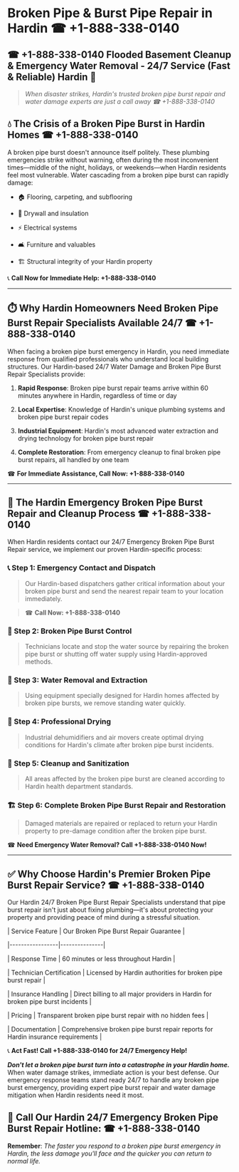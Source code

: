 # Broken Pipe & Burst Pipe Repair in Hardin ☎ +1-888-338-0140  
## ☎ +1-888-338-0140 Flooded Basement Cleanup & Emergency Water Removal - 24/7 Service (Fast & Reliable) Hardin 🚨  

> *When disaster strikes, Hardin's trusted broken pipe burst repair and water damage experts are just a call away ☎ +1-888-338-0140*  

## 💧 The Crisis of a Broken Pipe Burst in Hardin Homes ☎ +1-888-338-0140  

A broken pipe burst doesn't announce itself politely. These plumbing emergencies strike without warning, often during the most inconvenient times—middle of the night, holidays, or weekends—when Hardin residents feel most vulnerable. Water cascading from a broken pipe burst can rapidly damage:  

* 🏠 Flooring, carpeting, and subflooring  
* 🧱 Drywall and insulation  
* ⚡ Electrical systems  
* 🛋️ Furniture and valuables  
* 🏗️ Structural integrity of your Hardin property  

📞 **Call Now for Immediate Help: +1-888-338-0140**  

---  

## ⏱️ Why Hardin Homeowners Need Broken Pipe Burst Repair Specialists Available 24/7 ☎ +1-888-338-0140  

When facing a broken pipe burst emergency in Hardin, you need immediate response from qualified professionals who understand local building structures. Our Hardin-based 24/7 Water Damage and Broken Pipe Burst Repair Specialists provide:  

1. **Rapid Response**: Broken pipe burst repair teams arrive within 60 minutes anywhere in Hardin, regardless of time or day  
2. **Local Expertise**: Knowledge of Hardin's unique plumbing systems and broken pipe burst repair codes  
3. **Industrial Equipment**: Hardin's most advanced water extraction and drying technology for broken pipe burst repair  
4. **Complete Restoration**: From emergency cleanup to final broken pipe burst repairs, all handled by one team  

☎ **For Immediate Assistance, Call Now: +1-888-338-0140**  

---  

## 🔧 The Hardin Emergency Broken Pipe Burst Repair and Cleanup Process ☎ +1-888-338-0140  

When Hardin residents contact our 24/7 Emergency Broken Pipe Burst Repair service, we implement our proven Hardin-specific process:  

### 📞 Step 1: Emergency Contact and Dispatch  
> Our Hardin-based dispatchers gather critical information about your broken pipe burst and send the nearest repair team to your location immediately.  
> ☎ **Call Now: +1-888-338-0140**  

### 🚿 Step 2: Broken Pipe Burst Control  
> Technicians locate and stop the water source by repairing the broken pipe burst or shutting off water supply using Hardin-approved methods.  

### 🌊 Step 3: Water Removal and Extraction  
> Using equipment specially designed for Hardin homes affected by broken pipe bursts, we remove standing water quickly.  

### 💨 Step 4: Professional Drying  
> Industrial dehumidifiers and air movers create optimal drying conditions for Hardin's climate after broken pipe burst incidents.  

### 🧼 Step 5: Cleanup and Sanitization  
> All areas affected by the broken pipe burst are cleaned according to Hardin health department standards.  

### 🏗️ Step 6: Complete Broken Pipe Burst Repair and Restoration  
> Damaged materials are repaired or replaced to return your Hardin property to pre-damage condition after the broken pipe burst.  

☎ **Need Emergency Water Removal? Call +1-888-338-0140 Now!**  

---  

## ✅ Why Choose Hardin's Premier Broken Pipe Burst Repair Service? ☎ +1-888-338-0140  

Our Hardin 24/7 Broken Pipe Burst Repair Specialists understand that pipe burst repair isn't just about fixing plumbing—it's about protecting your property and providing peace of mind during a stressful situation.  

| Service Feature | Our Broken Pipe Burst Repair Guarantee |  
|-----------------|---------------|  
| Response Time | 60 minutes or less throughout Hardin |  
| Technician Certification | Licensed by Hardin authorities for broken pipe burst repair |  
| Insurance Handling | Direct billing to all major providers in Hardin for broken pipe burst incidents |  
| Pricing | Transparent broken pipe burst repair with no hidden fees |  
| Documentation | Comprehensive broken pipe burst repair reports for Hardin insurance requirements |  

📞 **Act Fast! Call +1-888-338-0140 for 24/7 Emergency Help!**  

***Don't let a broken pipe burst turn into a catastrophe in your Hardin home.*** When water damage strikes, immediate action is your best defense. Our emergency response teams stand ready 24/7 to handle any broken pipe burst emergency, providing expert pipe burst repair and water damage mitigation when Hardin residents need it most.  

## 📱 Call Our Hardin 24/7 Emergency Broken Pipe Burst Repair Hotline: ☎ +1-888-338-0140  

**Remember**: *The faster you respond to a broken pipe burst emergency in Hardin, the less damage you'll face and the quicker you can return to normal life.*